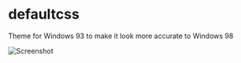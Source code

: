 # defaultcss
Theme for Windows 93 to make it look more accurate to Windows 98

![Screenshot](https://i.imgur.com/1UxRPJC.png)
